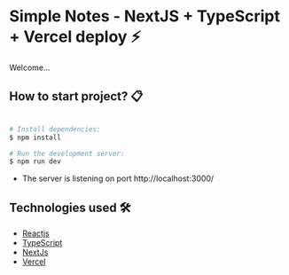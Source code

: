 # Simple Notes - NextJS + TypeScript + Vercel deploy ⚡️

Welcome...

## How to start project? 📋

```bash

# Install dependencies:
$ npm install

# Run the development server:
$ npm run dev

```

- The server is listening on port http://localhost:3000/

## Technologies used 🛠️

- [Reactjs](https://react.dev/)
- [TypeScript](https://www.typescriptlang.org/)
- [NextJs](https://nextjs.org/)
- [Vercel](https://vercel.com/)
